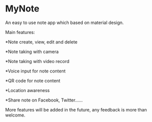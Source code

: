 # MyNote
An easy to use note app which based on material design.

Main features:

  *Note create, view, edit and delete

  *Note taking with camera

  *Note taking with video record

  *Voice input for note content

  *QR code for note content

  *Location awareness

  *Share note on Facebook, Twitter......

More features will be added in the future, any feedback is more than welcome.
